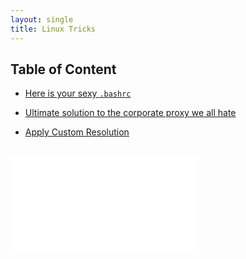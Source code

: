 ```yaml
---
layout: single
title: Linux Tricks
---
```


## Table of Content

* [Here is your sexy `.bashrc`](./bashrc.md)

* [Ultimate solution to the corporate proxy we all hate](./proxy.md)

* [Apply Custom Resolution](./custom-resolution.md)

<br/>

<iframe data-aa="1180202" src="//acceptable.a-ads.com/1180202" scrolling="no" style="border:0px; padding:0; overflow:hidden" allowtransparency="true"></iframe>
